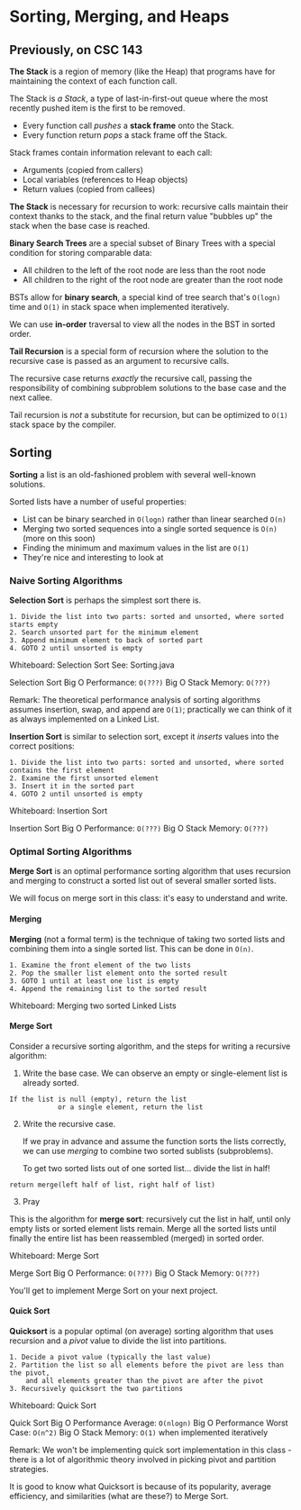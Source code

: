 # Sorting, Merging, and Heaps

## Previously, on CSC 143

**The Stack** is a region of memory (like the Heap) that programs have for maintaining the context of each function call.

The Stack is *a Stack*, a type of last-in-first-out queue where the most recently pushed item is the first to be removed.

 - Every function call *pushes* a **stack frame** onto the Stack.
 - Every function return *pops* a stack frame off the Stack.

Stack frames contain information relevant to each call:

 - Arguments (copied from callers)
 - Local variables (references to Heap objects)
 - Return values (copied from callees)

**The Stack** is necessary for recursion to work: recursive calls maintain their context thanks to the stack,
and the final return value "bubbles up" the stack when the base case is reached.

**Binary Search Trees** are a special subset of Binary Trees with a special condition for storing comparable data:

 - All children to the left of the root node are less than the root node
 - All children to the right of the root node are greater than the root node

BSTs allow for **binary search**, a special kind of tree search that's `O(logn)` time
and `O(1)` in stack space when implemented iteratively.

We can use **in-order** traversal to view all the nodes in the BST in sorted order.

**Tail Recursion** is a special form of recursion where the solution to the recursive case is passed as an argument to recursive calls.

The recursive case returns *exactly* the recursive call,
passing the responsibility of combining subproblem solutions to the base case and the next callee.

Tail recursion is *not* a substitute for recursion, but can be optimized to `O(1)` stack space by the compiler.

## Sorting

**Sorting** a list is an old-fashioned problem with several well-known solutions.

Sorted lists have a number of useful properties:

 - List can be binary searched in `O(logn)` rather than linear searched `O(n)`
 - Merging two sorted sequences into a single sorted sequence is `O(n)` (more on this soon)
 - Finding the minimum and maximum values in the list are `O(1)`
 - They're nice and interesting to look at

### Naive Sorting Algorithms

**Selection Sort** is perhaps the simplest sort there is.

```
1. Divide the list into two parts: sorted and unsorted, where sorted starts empty
2. Search unsorted part for the minimum element
3. Append minimum element to back of sorted part
4. GOTO 2 until unsorted is empty
```

Whiteboard: Selection Sort
See: Sorting.java

Selection Sort Big O Performance:   `O(???)`
               Big O Stack Memory:  `O(???)`

Remark: The theoretical performance analysis of sorting algorithms assumes insertion, swap, and append are `O(1)`;
practically we can think of it as always implemented on a Linked List.

**Insertion Sort** is similar to selection sort, except it *inserts* values into the correct positions:

```
1. Divide the list into two parts: sorted and unsorted, where sorted contains the first element
2. Examine the first unsorted element
3. Insert it in the sorted part
4. GOTO 2 until unsorted is empty
```

Whiteboard: Insertion Sort

Insertion Sort Big O Performance:   `O(???)`
               Big O Stack Memory:  `O(???)`

### Optimal Sorting Algorithms

**Merge Sort** is an optimal performance sorting algorithm that uses recursion
and merging to construct a sorted list out of several smaller sorted lists.

We will focus on merge sort in this class: it's easy to understand and write.

#### Merging

**Merging** (not a formal term) is the technique of taking two sorted lists
and combining them into a single sorted list. This can be done in `O(n)`.

```
1. Examine the front element of the two lists
2. Pop the smaller list element onto the sorted result
3. GOTO 1 until at least one list is empty
4. Append the remaining list to the sorted result
```

Whiteboard: Merging two sorted Linked Lists

#### Merge Sort

Consider a recursive sorting algorithm, and the steps for writing a recursive algorithm:

 1. Write the base case. We can observe an empty or single-element list is already sorted.

```
If the list is null (empty), return the list
            or a single element, return the list
```

 2. Write the recursive case.

    If we pray in advance and assume the function sorts the lists correctly,
    we can use *merging* to combine two sorted sublists (subproblems).

    To get two sorted lists out of one sorted list... divide the list in half!

```
return merge(left half of list, right half of list)
```

 3. Pray

This is the algorithm for **merge sort**: recursively cut the list in half,
until only empty lists or sorted element lists remain. Merge all the sorted lists
until finally the entire list has been reassembled (merged) in sorted order.

Whiteboard: Merge Sort

Merge Sort Big O Performance:   `O(???)`
           Big O Stack Memory:  `O(???)`

You'll get to implement Merge Sort on your next project.

#### Quick Sort

**Quicksort** is a popular optimal (on average) sorting algorithm that uses recursion
and a *pivot* value to divide the list into partitions.

```
1. Decide a pivot value (typically the last value)
2. Partition the list so all elements before the pivot are less than the pivot,
    and all elements greater than the pivot are after the pivot
3. Recursively quicksort the two partitions
```

Whiteboard: Quick Sort

Quick Sort Big O Performance Average:    `O(nlogn)`
           Big O Performance Worst Case: `O(n^2)`
           Big O Stack Memory:           `O(1)` when implemented iteratively

Remark: We won't be implementing quick sort implementation in this class -
there is a lot of algorithmic theory involved in picking pivot and partition strategies.

It is good to know what Quicksort is because of its popularity, average efficiency,
and similarities (what are these?) to Merge Sort.

